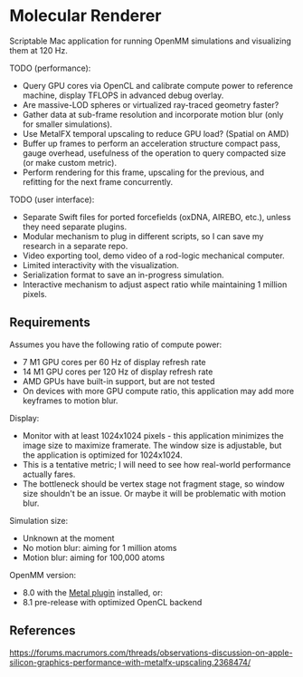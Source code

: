 # Molecular Renderer

Scriptable Mac application for running OpenMM simulations and visualizing them at 120 Hz.

TODO (performance):
- Query GPU cores via OpenCL and calibrate compute power to reference machine, display TFLOPS in advanced debug overlay.
- Are massive-LOD spheres or virtualized ray-traced geometry faster?
- Gather data at sub-frame resolution and incorporate motion blur (only for smaller simulations).
- Use MetalFX temporal upscaling to reduce GPU load? (Spatial on AMD)
- Buffer up frames to perform an acceleration structure compact pass, gauge overhead, usefulness of the operation to query compacted size (or make custom metric).
- Perform rendering for this frame, upscaling for the previous, and refitting for the next frame concurrently.

TODO (user interface):
- Separate Swift files for ported forcefields (oxDNA, AIREBO, etc.), unless they need separate plugins.
- Modular mechanism to plug in different scripts, so I can save my research in a separate repo.
- Video exporting tool, demo video of a rod-logic mechanical computer.
- Limited interactivity with the visualization.
- Serialization format to save an in-progress simulation.
- Interactive mechanism to adjust aspect ratio while maintaining 1 million pixels.

## Requirements

Assumes you have the following ratio of compute power:
- 7 M1 GPU cores per 60 Hz of display refresh rate
- 14 M1 GPU cores per 120 Hz of display refresh rate
- AMD GPUs have built-in support, but are not tested
- On devices with more GPU compute ratio, this application may add more keyframes to motion blur.

Display:
- Monitor with at least 1024x1024 pixels - this application minimizes the image size to maximize framerate. The window size is adjustable, but the application is optimized for 1024x1024.
- This is a tentative metric; I will need to see how real-world performance actually fares.
- The bottleneck should be vertex stage not fragment stage, so window size shouldn't be an issue. Or maybe it will be problematic with motion blur.

Simulation size:
- Unknown at the moment
- No motion blur: aiming for 1 million atoms
- Motion blur: aiming for 100,000 atoms

OpenMM version:
- 8.0 with the [Metal plugin](https://github.com/philipturner/openmm-metal) installed, or:
- 8.1 pre-release with optimized OpenCL backend

## References

https://forums.macrumors.com/threads/observations-discussion-on-apple-silicon-graphics-performance-with-metalfx-upscaling.2368474/
